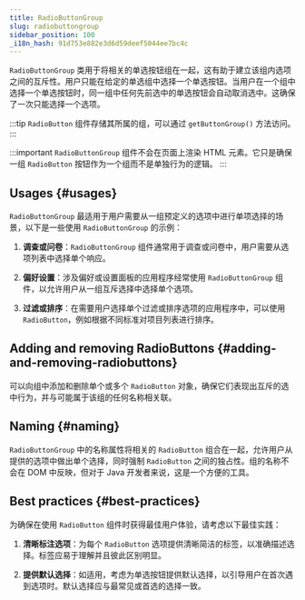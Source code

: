 ```yaml
---
title: RadioButtonGroup
slug: radiobuttongroup
sidebar_position: 100
_i18n_hash: 91d753e882e3d6d59deef5044ee7bc4c
---
```

<DocChip chip='since' label='23.01' />
<JavadocLink type="foundation" location="com/webforj/component/optioninput/RadioButtonGroup" top='true'/>

`RadioButtonGroup` 类用于将相关的单选按钮组在一起，这有助于建立该组内选项之间的互斥性。用户只能在给定的单选组中选择一个单选按钮。当用户在一个组中选择一个单选按钮时，同一组中任何先前选中的单选按钮会自动取消选中。这确保了一次只能选择一个选项。

:::tip
`RadioButton` 组件存储其所属的组，可以通过 `getButtonGroup()` 方法访问。
:::

<ComponentDemo 
path='/webforj/radiobuttongroup?' 
javaE='https://raw.githubusercontent.com/webforj/webforj-documentation/refs/heads/main/src/main/java/com/webforj/samples/views/radiobutton/RadioButtonGroupView.java'
height="200px"
/>

:::important
`RadioButtonGroup` 组件不会在页面上渲染 HTML 元素。它只是确保一组 `RadioButton` 按钮作为一个组而不是单独行为的逻辑。
:::

## Usages {#usages}

`RadioButtonGroup` 最适用于用户需要从一组预定义的选项中进行单项选择的场景，以下是一些使用 `RadioButtonGroup` 的示例：

1. **调查或问卷**：`RadioButtonGroup` 组件通常用于调查或问卷中，用户需要从选项列表中选择单个响应。

2. **偏好设置**：涉及偏好或设置面板的应用程序经常使用 `RadioButtonGroup` 组件，以允许用户从一组互斥选择中选择单个选项。

3. **过滤或排序**：在需要用户选择单个过滤或排序选项的应用程序中，可以使用 `RadioButton`，例如根据不同标准对项目列表进行排序。

<!-- vale off -->
## Adding and removing RadioButtons {#adding-and-removing-radiobuttons}
<!-- vale on -->

可以向组中添加和删除单个或多个 `RadioButton` 对象，确保它们表现出互斥的选中行为，并与可能属于该组的任何名称相关联。

## Naming {#naming}

`RadioButtonGroup` 中的名称属性将相关的 `RadioButton` 组合在一起，允许用户从提供的选项中做出单个选择，同时强制 `RadioButton` 之间的独占性。组的名称不会在 DOM 中反映，但对于 Java 开发者来说，这是一个方便的工具。

## Best practices {#best-practices}

为确保在使用 `RadioButton` 组件时获得最佳用户体验，请考虑以下最佳实践：

1. **清晰标注选项**：为每个 `RadioButton` 选项提供清晰简洁的标签，以准确描述选择。标签应易于理解并且彼此区别明显。

2. **提供默认选择**：如适用，考虑为单选按钮提供默认选择，以引导用户在首次遇到选项时。默认选择应与最常见或首选的选择一致。
